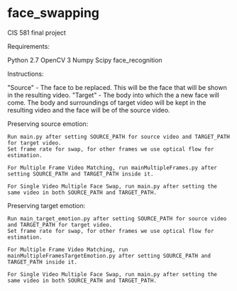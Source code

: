 # face_swapping
CIS 581 final project 

Requirements:

Python 2.7
OpenCV 3
Numpy
Scipy
face_recognition

Instructions:

"Source" - The face to be replaced. This will be the face that will be shown in the resulting video.
"Target" - The body into which the a new face will come. The body and surroundings of target video will be kept in the resulting video and the face will be of the source video.

Preserving source emotion:

	Run main.py after setting SOURCE_PATH for source video and TARGET_PATH for target video.
	Set frame rate for swap, for other frames we use optical flow for estimation.

	For Multiple Frame Video Matching, run mainMultipleFrames.py after setting SOURCE_PATH and TARGET_PATH inside it.

	For Single Video Multiple Face Swap, run main.py after setting the same video in both SOURCE_PATH and TARGET_PATH.

Preserving target emotion:

	Run main_target_emotion.py after setting SOURCE_PATH for source video and TARGET_PATH for target video.
	Set frame rate for swap, for other frames we use optical flow for estimation.

	For Multiple Frame Video Matching, run mainMultipleFramesTargetEmotion.py after setting SOURCE_PATH and TARGET_PATH inside it.

	For Single Video Multiple Face Swap, run main.py after setting the same video in both SOURCE_PATH and TARGET_PATH.